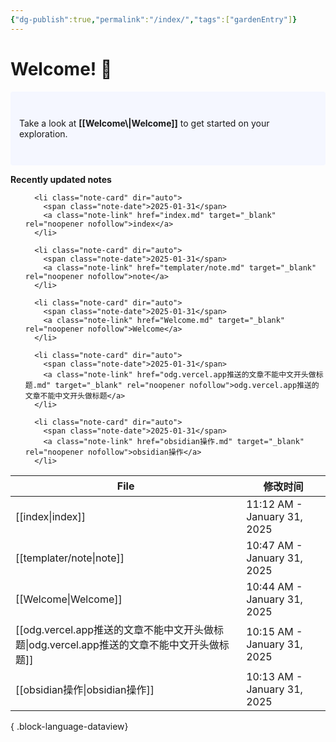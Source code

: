 ```yaml
---
{"dg-publish":true,"permalink":"/index/","tags":["gardenEntry"]}
---
```



# Welcome! 🌱

<p style="padding: 3em 1em; background: #f5f7ff; border-radius: 4px;">
  Take a look at <span style="font-weight: bold">[[Welcome\|Welcome]]</span> to get started on your exploration.
</p>


<strong>Recently updated notes</strong>
<span><span>  <ul class="recent-notes">
    
      <li class="note-card" dir="auto">
        <span class="note-date">2025-01-31</span> 
        <a class="note-link" href="index.md" target="_blank" rel="noopener nofollow">index</a>
      </li>
    
      <li class="note-card" dir="auto">
        <span class="note-date">2025-01-31</span> 
        <a class="note-link" href="templater/note.md" target="_blank" rel="noopener nofollow">note</a>
      </li>
    
      <li class="note-card" dir="auto">
        <span class="note-date">2025-01-31</span> 
        <a class="note-link" href="Welcome.md" target="_blank" rel="noopener nofollow">Welcome</a>
      </li>
    
      <li class="note-card" dir="auto">
        <span class="note-date">2025-01-31</span> 
        <a class="note-link" href="odg.vercel.app推送的文章不能中文开头做标题.md" target="_blank" rel="noopener nofollow">odg.vercel.app推送的文章不能中文开头做标题</a>
      </li>
    
      <li class="note-card" dir="auto">
        <span class="note-date">2025-01-31</span> 
        <a class="note-link" href="obsidian操作.md" target="_blank" rel="noopener nofollow">obsidian操作</a>
      </li>
    
  </ul></span></span>

| File                                                              | 修改时间                        |
| ----------------------------------------------------------------- | --------------------------- |
| [[index\|index]]                                               | 11:12 AM - January 31, 2025 |
| [[templater/note\|note]]                                       | 10:47 AM - January 31, 2025 |
| [[Welcome\|Welcome]]                                           | 10:44 AM - January 31, 2025 |
| [[odg.vercel.app推送的文章不能中文开头做标题\|odg.vercel.app推送的文章不能中文开头做标题]] | 10:15 AM - January 31, 2025 |
| [[obsidian操作\|obsidian操作]]                                     | 10:13 AM - January 31, 2025 |

{ .block-language-dataview}